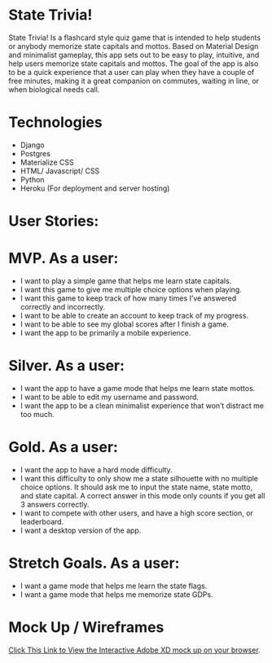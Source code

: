 # State Trivia!
State Trivia! Is a flashcard style quiz game that is intended to help students or anybody memorize state capitals and mottos. 
Based on Material Design and minimalist gameplay, this app sets out to be easy to play, intuitive, and help users memorize state capitals and mottos. 
The goal of the app is also to be a quick experience that a user can play when they have a couple of free minutes, making it a great companion on commutes, waiting in line, or when biological needs call.

# Technologies

* Django
* Postgres
* Materialize CSS
* HTML/ Javascript/ CSS
* Python
* Heroku (For deployment and server hosting)

# User Stories:

# MVP. As a user:
* I want to play a simple game that helps me learn state capitals.
* I want this game to give me multiple choice options when playing.
* I want this game to keep track of how many times I’ve answered correctly and incorrectly.
* I want to be able to create an account to keep track of my progress.
* I want to be able to see my global scores after I finish a game.
* I want the app to be primarily a mobile experience.

# Silver. As a user:
* I want the app to have a game mode that helps me learn state mottos.
* I want to be able to edit my username and password.
* I want the app to be a clean minimalist experience that won’t distract me too much.

# Gold. As a user:
* I want the app to have a hard mode difficulty.
* I want this difficulty to only show me a state silhouette with no multiple choice options. It should ask me to input the state name, state motto, and state capital. A correct answer in this mode only counts if you get all 3 answers correctly.
* I want to compete with other users, and have a high score section, or leaderboard.
* I want a desktop version of the app.


# Stretch Goals. As a user:
* I want a game mode that helps me learn the state flags.
* I want a game mode that helps me memorize state GDPs.

# Mock Up / Wireframes

[Click This Link to View the Interactive Adobe XD mock up on your browser](https://xd.adobe.com/view/8433e3eb-0b53-4677-b733-88eca7fca1e5-d160/?fullscreen "Title").

